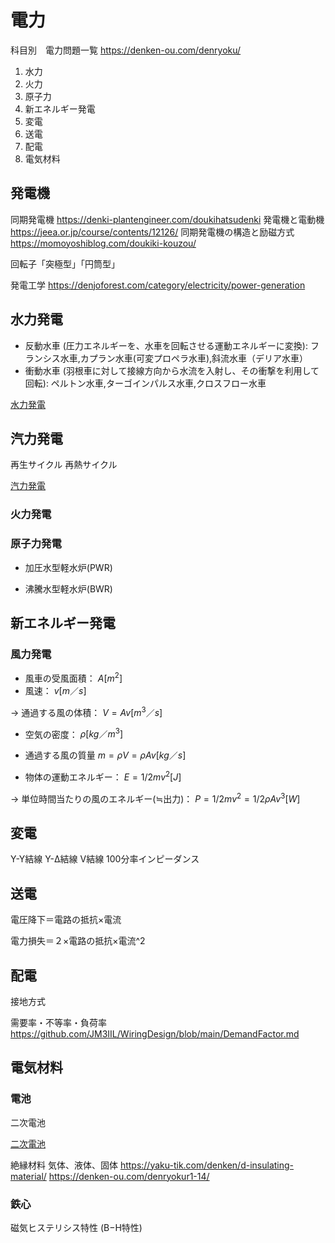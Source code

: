 # 電力
科目別　電力問題一覧 
https://denken-ou.com/denryoku/

1. 水力
1. 火力
1. 原子力
1. 新エネルギー発電
1. 変電
1. 送電
1. 配電
1. 電気材料

## 発電機
同期発電機
https://denki-plantengineer.com/doukihatsudenki
発電機と電動機
https://jeea.or.jp/course/contents/12126/
同期発電機の構造と励磁方式
https://momoyoshiblog.com/doukiki-kouzou/

回転子「突極型」「円筒型」

発電工学
https://denjoforest.com/category/electricity/power-generation

## 水力発電
- 反動水車 (圧力エネルギーを、水車を回転させる運動エネルギーに変換): フランシス水車,カプラン水車(可変プロペラ水車),斜流水車（デリア水車）
- 衝動水車 (羽根車に対して接線方向から水流を入射し、その衝撃を利用して回転): ペルトン水車,ターゴインパルス水車,クロスフロー水車

[水力発電](./ElectricPower/Hydropower.md)

## 汽力発電
再生サイクル
再熱サイクル

[汽力発電](./ElectricPower/SteamPowerGeneration.md)


### 火力発電

### 原子力発電

- 加圧水型軽水炉(PWR)

- 沸騰水型軽水炉(BWR)

## 新エネルギー発電
### 風力発電
- 風車の受風面積： $A [m^2]$
- 風速： $v [m／s]$

→ 通過する風の体積： $V = Av [m^3／s]$

- 空気の密度： $ρ [kg／m^3]$
- 通過する風の質量 $m = ρV = ρAv [kg／s]$

- 物体の運動エネルギー： $E = 1/2mv^2 [J]$

→ 単位時間当たりの風のエネルギー(≒出力)： $P = 1/2mv^2 = 1/2ρAv^3 [W]$

## 変電
Y-Y結線
Y-Δ結線
V結線
100分率インピーダンス

## 送電
電圧降下＝電路の抵抗×電流

電力損失＝２×電路の抵抗×電流^2

## 配電

接地方式

需要率・不等率・負荷率
https://github.com/JM3IIL/WiringDesign/blob/main/DemandFactor.md


## 電気材料
### 電池
二次電池

[二次電池](./ElectricPower/RechargeableBattery.md)

絶縁材料
気体、液体、固体
https://yaku-tik.com/denken/d-insulating-material/
https://denken-ou.com/denryokur1-14/

### 鉄心
磁気ヒステリシス特性 (B−H特性)


